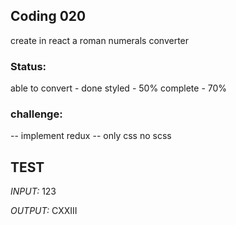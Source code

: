 

## Coding 020

create in react a roman numerals converter 

### Status:
 able to convert - done
 styled - 50%
 complete - 70%

### challenge:
-- implement redux
-- only css no scss



## TEST
*INPUT:*
123

*OUTPUT:*
CXXIII
